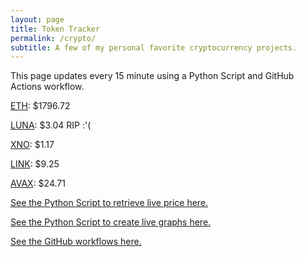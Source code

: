 ```yaml
---
layout: page
title: Token Tracker
permalink: /crypto/
subtitle: A few of my personal favorite cryptocurrency projects.
---
```


 This page updates every 15 minute using a Python Script and GitHub Actions workflow.


<!--BEGINCRYPTOINPUT-->
[ETH](https://smfxfc.github.io/crypto/eth.html): $1796.72

[LUNA](https://smfxfc.github.io/crypto/luna.html): $3.04 RIP :'(

[XNO](https://smfxfc.github.io/crypto/xno.html): $1.17

[LINK](https://smfxfc.github.io/crypto/link.html): $9.25

[AVAX](https://smfxfc.github.io/crypto/avax.html): $24.71

<!--ENDCRYPTOINPUT-->
 
 
[See the Python Script to retrieve live price here.](https://github.com/smfxfc/smfxfc.github.io/blob/master/src/get_cryptos.py)

[See the Python Script to create live graphs here.](https://github.com/smfxfc/smfxfc.github.io/blob/master/src/graph_crypto.py)

[See the GitHub workflows here.](https://github.com/smfxfc/smfxfc.github.io/blob/master/.github/workflows/)
